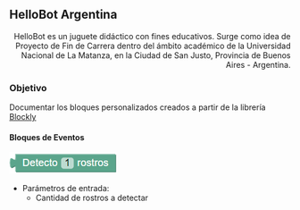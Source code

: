 ## HelloBot Argentina

<div style="text-align: right"> HelloBot es un juguete didáctico con fines educativos. Surge como idea de Proyecto de Fin de Carrera dentro del ámbito académico de la Universidad Nacional de La Matanza, en la Ciudad de San Justo, Provincia de Buenos Aires - Argentina. </div>

### Objetivo

Documentar los bloques personalizados creados a partir de la librería [Blockly](https://developers.google.com/blockly/)

#### Bloques de Eventos


![Detección de rostros](/images/detectarRostro.png)

* Parámetros de entrada:
  * Cantidad de rostros a detectar
